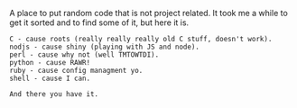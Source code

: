 A place to put random code that is not project related. It took me a while to get it sorted and to find some of it, but here it is.

~~~~
C - cause roots (really really really old C stuff, doesn't work).
nodjs - cause shiny (playing with JS and node).
perl - cause why not (well TMTOWTDI).
python - cause RAWR!
ruby - cause config managment yo.
shell - cause I can.

And there you have it.
~~~~
